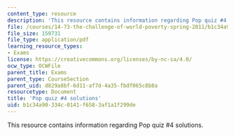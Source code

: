 ```yaml
---
content_type: resource
description: 'This resource contains information regarding Pop quiz #4 solutions.'
file: /courses/14-73-the-challenge-of-world-poverty-spring-2011/b1c34a90334c0141f6583af1a1f299de_MIT14_73S11_quiz4_sol.pdf
file_size: 159731
file_type: application/pdf
learning_resource_types:
- Exams
license: https://creativecommons.org/licenses/by-nc-sa/4.0/
ocw_type: OCWFile
parent_title: Exams
parent_type: CourseSection
parent_uid: d829a8bf-6d11-af7d-4a35-fbdf065c8b8a
resourcetype: Document
title: 'Pop quiz #4 solutions'
uid: b1c34a90-334c-0141-f658-3af1a1f299de
---
```

This resource contains information regarding Pop quiz #4 solutions.